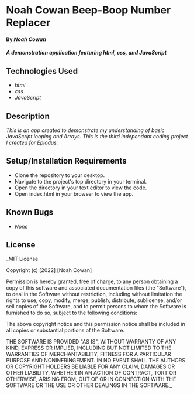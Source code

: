 # Noah Cowan Beep-Boop Number Replacer

#### By _**Noah Cowan**_

#### _A demonstration application featuring html, css, and JavaScript_

## Technologies Used

* _html_
* _css_
* _JavaScript_

## Description

_This is an app created to demonstrate my understanding of basic JavaScript looping and Arrays. This is the third independant coding project I created for Epiodus._

## Setup/Installation Requirements

* Clone the repository to your desktop.
* Navigate to the project's top directory in your terminal.
* Open the directory in your text editor to view the code.
* Open index.html in your browser to view the app.

## Known Bugs

* _None_

## License

_MIT License

Copyright (c) [2022] [Noah Cowan]

Permission is hereby granted, free of charge, to any person obtaining a copy
of this software and associated documentation files (the "Software"), to deal
in the Software without restriction, including without limitation the rights
to use, copy, modify, merge, publish, distribute, sublicense, and/or sell
copies of the Software, and to permit persons to whom the Software is
furnished to do so, subject to the following conditions:

The above copyright notice and this permission notice shall be included in all
copies or substantial portions of the Software.

THE SOFTWARE IS PROVIDED "AS IS", WITHOUT WARRANTY OF ANY KIND, EXPRESS OR
IMPLIED, INCLUDING BUT NOT LIMITED TO THE WARRANTIES OF MERCHANTABILITY,
FITNESS FOR A PARTICULAR PURPOSE AND NONINFRINGEMENT. IN NO EVENT SHALL THE
AUTHORS OR COPYRIGHT HOLDERS BE LIABLE FOR ANY CLAIM, DAMAGES OR OTHER
LIABILITY, WHETHER IN AN ACTION OF CONTRACT, TORT OR OTHERWISE, ARISING FROM,
OUT OF OR IN CONNECTION WITH THE SOFTWARE OR THE USE OR OTHER DEALINGS IN THE
SOFTWARE._
